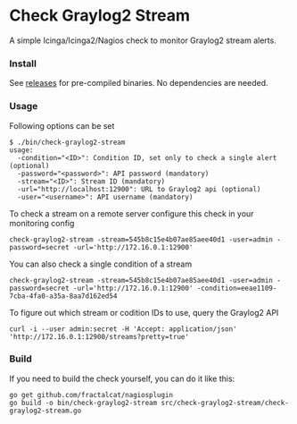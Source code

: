 Check Graylog2 Stream
=====================

A simple Icinga/Icinga2/Nagios check to monitor Graylog2 stream alerts.

### Install
See [releases](http://github.com/graylog2/check-graylog2-stream/releases) for pre-compiled
binaries. No dependencies are needed.

### Usage
Following options can be set

```shell
$ ./bin/check-graylog2-stream
usage:
  -condition="<ID>": Condition ID, set only to check a single alert (optional)
  -password="<password>": API password (mandatory)
  -stream="<ID>": Stream ID (mandatory)
  -url="http://localhost:12900": URL to Graylog2 api (optional)
  -user="<username>": API username (mandatory)
```

To check a stream on a remote server configure this check in your monitoring config

```shell
check-graylog2-stream -stream=545b8c15e4b07ae85aee40d1 -user=admin -password=secret -url='http://172.16.0.1:12900'
```

You can also check a single condition of a stream

```shell
check-graylog2-stream -stream=545b8c15e4b07ae85aee40d1 -user=admin -password=secret -url='http://172.16.0.1:12900' -condition=eeae1109-7cba-4fa0-a35a-8aa7d162ed54
```

To figure out which stream or codition IDs to use, query the Graylog2 API
```shell
curl -i --user admin:secret -H 'Accept: application/json' 'http://172.16.0.1:12900/streams?pretty=true'
```

### Build
If you need to build the check yourself, you can do it like this:

```shell
go get github.com/fractalcat/nagiosplugin
go build -o bin/check-graylog2-stream src/check-graylog2-stream/check-graylog2-stream.go
```
